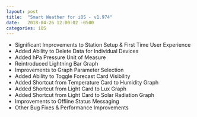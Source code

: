 ```yaml
---
layout: post
title:  "Smart Weather for iOS - v1.974"
date:   2018-04-26 12:00:02 -0500
categories: iOS
---
```


- Significant Improvements to Station Setup & First Time User Experience
- Added Ability to Delete Data for Individual Devices
- Added hPa Pressure Unit of Measure
- Reintroduced Lightning Bar Graph
- Improvements to Graph Parameter Selection
- Added Ability to Toggle Forecast Card Visibility
- Added Shortcut from Temperature Card to Humidity Graph
- Added Shortcut from Light Card to Lux Graph
- Added Shortcut from Light Card to Solar Radiation Graph
- Improvements to Offline Status Messaging
- Other Bug Fixes & Performance Improvements
